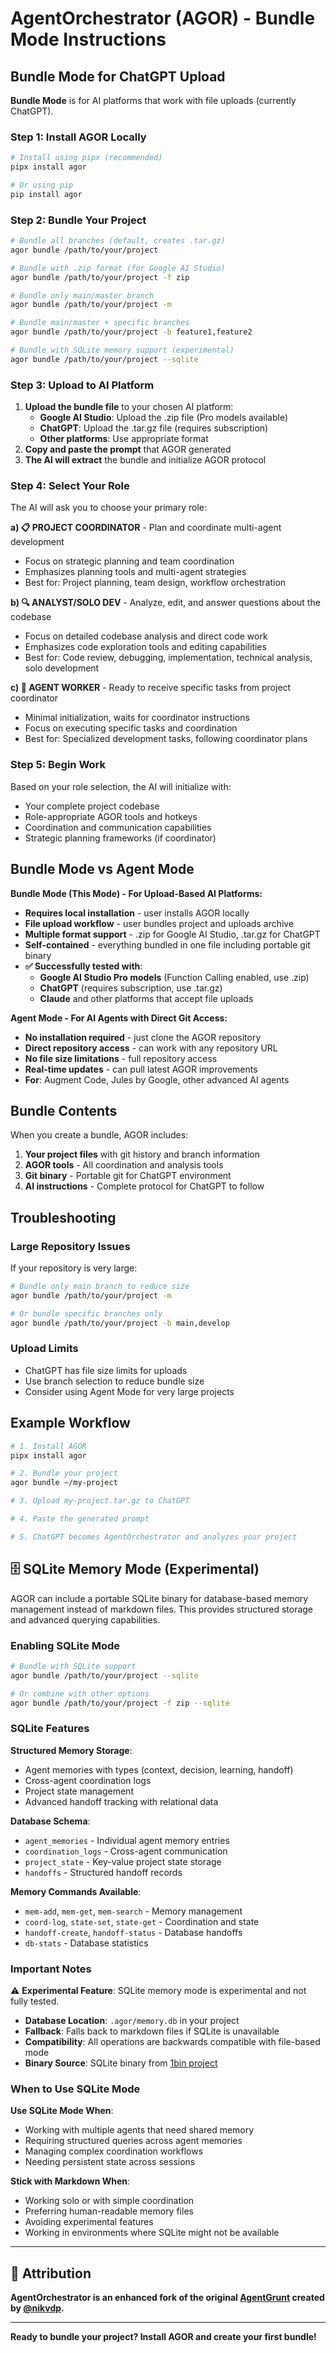 # AgentOrchestrator (AGOR) - Bundle Mode Instructions

## Bundle Mode for ChatGPT Upload

**Bundle Mode** is for AI platforms that work with file uploads (currently ChatGPT).

### Step 1: Install AGOR Locally

```bash
# Install using pipx (recommended)
pipx install agor

# Or using pip
pip install agor
```

### Step 2: Bundle Your Project

```bash
# Bundle all branches (default, creates .tar.gz)
agor bundle /path/to/your/project

# Bundle with .zip format (for Google AI Studio)
agor bundle /path/to/your/project -f zip

# Bundle only main/master branch
agor bundle /path/to/your/project -m

# Bundle main/master + specific branches
agor bundle /path/to/your/project -b feature1,feature2

# Bundle with SQLite memory support (experimental)
agor bundle /path/to/your/project --sqlite
```

### Step 3: Upload to AI Platform

1. **Upload the bundle file** to your chosen AI platform:
   - **Google AI Studio**: Upload the .zip file (Pro models available)
   - **ChatGPT**: Upload the .tar.gz file (requires subscription)
   - **Other platforms**: Use appropriate format
2. **Copy and paste the prompt** that AGOR generated
3. **The AI will extract** the bundle and initialize AGOR protocol

### Step 4: Select Your Role

The AI will ask you to choose your primary role:

**a) 📋 PROJECT COORDINATOR** - Plan and coordinate multi-agent development

- Focus on strategic planning and team coordination
- Emphasizes planning tools and multi-agent strategies
- Best for: Project planning, team design, workflow orchestration

**b) 🔍 ANALYST/SOLO DEV** - Analyze, edit, and answer questions about the codebase

- Focus on detailed codebase analysis and direct code work
- Emphasizes code exploration tools and editing capabilities
- Best for: Code review, debugging, implementation, technical analysis, solo development

**c) 🤖 AGENT WORKER** - Ready to receive specific tasks from project coordinator

- Minimal initialization, waits for coordinator instructions
- Focus on executing specific tasks and coordination
- Best for: Specialized development tasks, following coordinator plans

### Step 5: Begin Work

Based on your role selection, the AI will initialize with:

- Your complete project codebase
- Role-appropriate AGOR tools and hotkeys
- Coordination and communication capabilities
- Strategic planning frameworks (if coordinator)

## Bundle Mode vs Agent Mode

**Bundle Mode (This Mode) - For Upload-Based AI Platforms:**

- **Requires local installation** - user installs AGOR locally
- **File upload workflow** - user bundles project and uploads archive
- **Multiple format support** - .zip for Google AI Studio, .tar.gz for ChatGPT
- **Self-contained** - everything bundled in one file including portable git binary
- **✅ Successfully tested with**:
  - **Google AI Studio Pro models** (Function Calling enabled, use .zip)
  - **ChatGPT** (requires subscription, use .tar.gz)
  - **Claude** and other platforms that accept file uploads

**Agent Mode - For AI Agents with Direct Git Access:**

- **No installation required** - just clone the AGOR repository
- **Direct repository access** - can work with any repository URL
- **No file size limitations** - full repository access
- **Real-time updates** - can pull latest AGOR improvements
- **For**: Augment Code, Jules by Google, other advanced AI agents

## Bundle Contents

When you create a bundle, AGOR includes:

1. **Your project files** with git history and branch information
2. **AGOR tools** - All coordination and analysis tools
3. **Git binary** - Portable git for ChatGPT environment
4. **AI instructions** - Complete protocol for ChatGPT to follow

## Troubleshooting

### Large Repository Issues

If your repository is very large:

```bash
# Bundle only main branch to reduce size
agor bundle /path/to/your/project -m

# Or bundle specific branches only
agor bundle /path/to/your/project -b main,develop
```

### Upload Limits

- ChatGPT has file size limits for uploads
- Use branch selection to reduce bundle size
- Consider using Agent Mode for very large projects

## Example Workflow

```bash
# 1. Install AGOR
pipx install agor

# 2. Bundle your project
agor bundle ~/my-project

# 3. Upload my-project.tar.gz to ChatGPT

# 4. Paste the generated prompt

# 5. ChatGPT becomes AgentOrchestrator and analyzes your project
```

## 🗄️ SQLite Memory Mode (Experimental)

AGOR can include a portable SQLite binary for database-based memory management instead of markdown files. This provides structured storage and advanced querying capabilities.

### Enabling SQLite Mode

```bash
# Bundle with SQLite support
agor bundle /path/to/your/project --sqlite

# Or combine with other options
agor bundle /path/to/your/project -f zip --sqlite
```

### SQLite Features

**Structured Memory Storage**:
- Agent memories with types (context, decision, learning, handoff)
- Cross-agent coordination logs
- Project state management
- Advanced handoff tracking with relational data

**Database Schema**:
- `agent_memories` - Individual agent memory entries
- `coordination_logs` - Cross-agent communication
- `project_state` - Key-value project state storage
- `handoffs` - Structured handoff records

**Memory Commands Available**:
- `mem-add`, `mem-get`, `mem-search` - Memory management
- `coord-log`, `state-set`, `state-get` - Coordination and state
- `handoff-create`, `handoff-status` - Database handoffs
- `db-stats` - Database statistics

### Important Notes

⚠️ **Experimental Feature**: SQLite memory mode is experimental and not fully tested.

- **Database Location**: `.agor/memory.db` in your project
- **Fallback**: Falls back to markdown files if SQLite is unavailable
- **Compatibility**: All operations are backwards compatible with file-based mode
- **Binary Source**: SQLite binary from [1bin project](https://github.com/nikvdp/1bin)

### When to Use SQLite Mode

**Use SQLite Mode When**:
- Working with multiple agents that need shared memory
- Requiring structured queries across agent memories
- Managing complex coordination workflows
- Needing persistent state across sessions

**Stick with Markdown When**:
- Working solo or with simple coordination
- Preferring human-readable memory files
- Avoiding experimental features
- Working in environments where SQLite might not be available

---

## 🙏 Attribution

**AgentOrchestrator is an enhanced fork of the original [AgentGrunt](https://github.com/nikvdp/agentgrunt) created by [@nikvdp](https://github.com/nikvdp).**

---

**Ready to bundle your project? Install AGOR and create your first bundle!**
